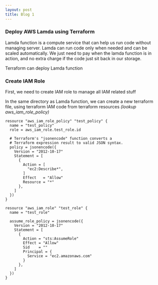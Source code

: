 ```yaml
---
layout: post
title: Blog 1
---
```


### Deploy AWS Lamda using Terraform

Lamda function is a compute service that can help us run code without managing server. Lamda can run code only when needed and can be scaled automatically. We just need to pay when the lamda function is in action, and no extra charge if the code just sit back in our storage. 

Terraform can deploy Lamda function 

### Create IAM Role

First, we need to create IAM role to manage all IAM related stuff

In the same directory as Lamda function, we can create a new terraform file, using terraform IAM code from terraform resources *(lookup aws_iam_role_policy)*

```
resource "aws_iam_role_policy" "test_policy" {
  name = "test_policy"
  role = aws_iam_role.test_role.id

  # Terraform's "jsonencode" function converts a
  # Terraform expression result to valid JSON syntax.
  policy = jsonencode({
    Version = "2012-10-17"
    Statement = [
      {
        Action = [
          "ec2:Describe*",
        ]
        Effect   = "Allow"
        Resource = "*"
      },
    ]
  })
}

resource "aws_iam_role" "test_role" {
  name = "test_role"

  assume_role_policy = jsonencode({
    Version = "2012-10-17"
    Statement = [
      {
        Action = "sts:AssumeRole"
        Effect = "Allow"
        Sid    = ""
        Principal = {
          Service = "ec2.amazonaws.com"
        }
      },
    ]
  })
}

```








